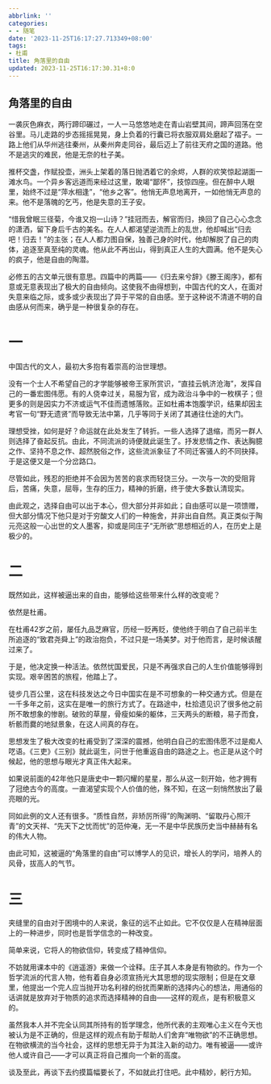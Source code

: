 ```yaml
---
abbrlink: ''
categories:
- - 随笔
date: '2023-11-25T16:17:27.713349+08:00'
tags:
- 杜甫
title: 角落里的自由
updated: 2023-11-25T16:17:30.31+8:0
---
```

## 角落里的自由

一袭灰色麻衣，两行蹄印碾过，一人一马悠悠地走在青山岩壁其间，蹄声回荡在空谷里。马儿走路的步态摇摇晃晃，身上负着的行囊已将衣服双肩处磨起了褶子。一路上他们从华州逃往秦州，从秦州奔走同谷，最后迈上了前往天府之国的道路。他不是逃灾的难民，他是无奈的杜子美。

推杯交盏，作赋投壶，洲头上架着的落日抛洒着它的余烬，人群的欢笑惊起湖面一滩水鸟。一个异乡客远道而来经过这里，敢竭“鄙怀”，技惊四座。但在醉中人眼里，始终不过是“萍水相逢”，“他乡之客”。他悄无声息地离开，一如他悄无声息的来。他不是落魄的乞丐，他是失意的王子安。

“惜我曾眠三径菊，今谁又抱一山诗？”挂冠而去，解官而归，换回了自己心心念念的潇洒，留下身后千古的美名。在人人都渴望逆流而上的乱世，他却喊出“归去吧！归去！”的主张；在人人都力图自保，独善己身的时代，他却解脱了自己的肉体，追逐至真至纯的灵魂。他从此不再出山，得到真正人生的大圆满。他不是失心的疯子，他是自由的陶潜。

必修五的古文单元很有意思。四篇中的两篇——《归去来兮辞》《滕王阁序》，都有意或无意表现出了极大的自由倾向。这使我不由得想到，中国古代的文人，在面对失意来临之际，或多或少表现出了异于平常的自由感。至于这种说不清道不明的自由感从何而来，确乎是一种很复杂的存在。

# 一

中国古代的文人，最初大多抱有着崇高的治世理想。

没有一个士人不希望自己的才学能够被帝王家所赏识，“直挂云帆济沧海”，发挥自己的一番宏图伟愿。有的人侥幸过关，易服为官，成为政治斗争中的一枚棋子；但更多的则是因实力不济或运气不佳而遗憾落败。正如杜甫本饱腹学识，结果却因主考官一句“野无遗贤”而导致无法中第，几乎等同于关闭了其通往仕途的大门。

理想受挫，如何是好？命运就在此处发生了转折。一些人选择了退缩，而另一群人则选择了奋起反抗。由此，不同流派的诗便就此诞生了。抒发悲情之作、表达胸臆之作、坚持不息之作、超然脱俗之作，这些流派象征了不同迁客骚人的不同抉择。于是这便又是一个分岔路口。

尽管如此，残忍的拒绝并不会因为苦苦的哀求而轻饶三分。一次与一次的受阻背后，苦痛，失意，屈辱，生存的压力，精神的折磨，终于使大多数认清现实。

由此观之，选择自由可以出于本心，但大部分并非如此；自由感可以是一项馈赠，但大部分情况下他只是对于穷酸文人们的一种施舍，并非出自自然。真正类似于陶元亮这般一心出世的文人墨客，抑或是同庄子“无所欲”思想相近的人，在历史上是极少的。

# 二

既然如此，这样被逼出来的自由，能够给这些带来什么样的改变呢？

依然是杜甫。

在杜甫42岁之前，屡任九品芝麻官，历经一贬再贬，使他终于明白了自己前半生所追逐的“致君尧舜上”的政治抱负，不过只是一场美梦。对于他而言，是时候该醒过来了。

于是，他决定换一种活法。依然忧国爱民，只是不再强求自己的人生价值能够得到实现。艰辛困苦的旅程，他踏上了。

徒步几百公里，这在科技发达之今日中国实在是不可想象的一种交通方式。但是在一千多年之前，这实在是唯一的旅行方式了。在路途中，杜拾遗见识了很多他之前所不敢想象的惨剧。破败的草屋，骨瘦如柴的躯体，三天两头的断粮，易子而食，析骸而爨的地狱景象，在这人间真的存在。

思想发生了极大改变的杜甫受到了深深的震撼，他明白自己的宏图伟愿不过是痴人呓语。《三吏》《三别》就此诞生，问世于他重返自由的路途之上。也正是从这个时候起，他的思想与眼光才真正伟大起来。

如果说前面的42年他只是唐史中一颗闪耀的星星，那么从这一刻开始，他才拥有了冠绝古今的高度。一直渴望实现个人价值的他，殊不知，在这一刻悄然放出了最亮眼的光。

同如此例的文人还有很多。“质性自然，非矫厉所得”的陶渊明、“留取丹心照汗青”的文天祥、“先天下之忧而忧”的范仲淹，无一不是中华民族历史当中赫赫有名的伟大人物。

由此可知，这被逼的“角落里的自由”可以博学人的见识，增长人的学问，培养人的风骨，拔高人的气节。

# 三

夹缝里的自由对于困境中的人来说，象征的远不止如此。它不仅仅是人在精神层面上的一种进步，同时也是哲学信念的一种改变。

简单来说，它将人的物欲信仰，转变成了精神信仰。

不妨就用课本中的《逍遥游》来做一个诠释。庄子其人本身是有物欲的。作为一个哲学流派的代言人物，他有着自身必须宣扬光大其思想的现实限制；但是在文章里，他提出一个完人应当抛开功名利禄的纷扰而果断的选择内心的想法，用通俗的话讲就是放弃对于物质的追求而选择精神的自由——这样的观点，是有积极意义的。

虽然我本人并不完全认同其所持有的哲学理念，他所代表的主观唯心主义在今天也被认为是不正确的，但是这样的观点有助于帮助人们舍弃“唯物欲”的不正确思想。在物欲横流的当今社会，这样的思想无异于为其注入新的动力。唯有被逼——或许他人或许自己——才可以真正将自己推向一个新的高度。

谈及至此，再谈下去约摸篇幅要长了，不如就此打住吧。此中精妙，躬行方知。
